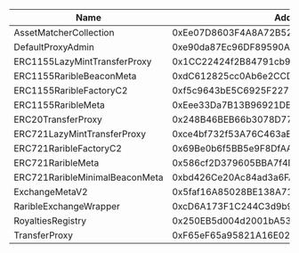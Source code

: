  Name | Address | Url 
 --- | --- | ---
 AssetMatcherCollection | 0xEe07D8603F4A8A72B523314D0D473a6Ce93354Fe | https://blockscout.lisk.com/address/0xEe07D8603F4A8A72B523314D0D473a6Ce93354Fe 
 DefaultProxyAdmin | 0xe90da87Ec96DF89590A5CD00c0183E69a36330a9 | https://blockscout.lisk.com/address/0xe90da87Ec96DF89590A5CD00c0183E69a36330a9 
 ERC1155LazyMintTransferProxy | 0x1CC22424f2B84791cb99c141A68CD2a44Cf35398 | https://blockscout.lisk.com/address/0x1CC22424f2B84791cb99c141A68CD2a44Cf35398 
 ERC1155RaribleBeaconMeta | 0xdC612825cc0Ab6e2CCDf0Cb4E45D4C68D69E21b4 | https://blockscout.lisk.com/address/0xdC612825cc0Ab6e2CCDf0Cb4E45D4C68D69E21b4 
 ERC1155RaribleFactoryC2 | 0xf5c9643bE5C6925F2272ecA95De16e002D6fC83C | https://blockscout.lisk.com/address/0xf5c9643bE5C6925F2272ecA95De16e002D6fC83C 
 ERC1155RaribleMeta | 0xEee33Da7B13B96921DB9dc6d62F45f534c6B7937 | https://blockscout.lisk.com/address/0xEee33Da7B13B96921DB9dc6d62F45f534c6B7937 
 ERC20TransferProxy | 0x248B46BEB66b3078D771a9E7E5a0a0216d0d07ba | https://blockscout.lisk.com/address/0x248B46BEB66b3078D771a9E7E5a0a0216d0d07ba 
 ERC721LazyMintTransferProxy | 0xce4bf732f53A76C463aE8822be858017b02779c8 | https://blockscout.lisk.com/address/0xce4bf732f53A76C463aE8822be858017b02779c8 
 ERC721RaribleFactoryC2 | 0x69Be0b6f5BB5e9F8DfAA1562F06427142fb0a10a | https://blockscout.lisk.com/address/0x69Be0b6f5BB5e9F8DfAA1562F06427142fb0a10a 
 ERC721RaribleMeta | 0x586cf2D379605BBA7f4D898F7eE9B5AA827DE611 | https://blockscout.lisk.com/address/0x586cf2D379605BBA7f4D898F7eE9B5AA827DE611 
 ERC721RaribleMinimalBeaconMeta | 0xbd426Ce20Ac84ad3a6FA6FF50cfe5fB325AB0e5d | https://blockscout.lisk.com/address/0xbd426Ce20Ac84ad3a6FA6FF50cfe5fB325AB0e5d 
 ExchangeMetaV2 | 0x5faf16A85028BE138A7178B222DeC98092FEEF97 | https://blockscout.lisk.com/address/0x5faf16A85028BE138A7178B222DeC98092FEEF97 
 RaribleExchangeWrapper | 0xcD6A173F1C244C3d9b9bc2434582e54B87739F08 | https://blockscout.lisk.com/address/0xcD6A173F1C244C3d9b9bc2434582e54B87739F08 
 RoyaltiesRegistry | 0x250EB5d004d2001bA53f72b0034AA66330f7f220 | https://blockscout.lisk.com/address/0x250EB5d004d2001bA53f72b0034AA66330f7f220 
 TransferProxy | 0xF65eF65a95821A16E02973b1C2200FA58898e3c0 | https://blockscout.lisk.com/address/0xF65eF65a95821A16E02973b1C2200FA58898e3c0 
